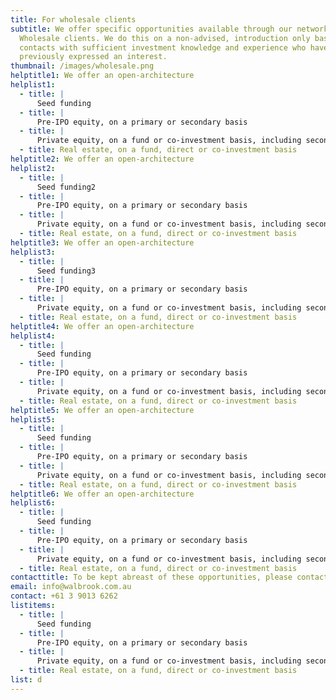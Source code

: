 ```yaml
---
title: For wholesale clients
subtitle: We offer specific opportunities available through our network only to
  Wholesale clients. We do this on a non-advised, introduction only basis to
  contacts with sufficient investment knowledge and experience who have
  previously expressed an interest.
thumbnail: /images/wholesale.png
helptitle1: We offer an open-architecture
helplist1:
  - title: |
      Seed funding
  - title: |
      Pre-IPO equity, on a primary or secondary basis
  - title: |
      Private equity, on a fund or co-investment basis, including secondaries
  - title: Real estate, on a fund, direct or co-investment basis
helptitle2: We offer an open-architecture
helplist2:
  - title: |
      Seed funding2
  - title: |
      Pre-IPO equity, on a primary or secondary basis
  - title: |
      Private equity, on a fund or co-investment basis, including secondaries
  - title: Real estate, on a fund, direct or co-investment basis
helptitle3: We offer an open-architecture
helplist3:
  - title: |
      Seed funding3
  - title: |
      Pre-IPO equity, on a primary or secondary basis
  - title: |
      Private equity, on a fund or co-investment basis, including secondaries
  - title: Real estate, on a fund, direct or co-investment basis
helptitle4: We offer an open-architecture
helplist4:
  - title: |
      Seed funding
  - title: |
      Pre-IPO equity, on a primary or secondary basis
  - title: |
      Private equity, on a fund or co-investment basis, including secondaries
  - title: Real estate, on a fund, direct or co-investment basis
helptitle5: We offer an open-architecture
helplist5:
  - title: |
      Seed funding
  - title: |
      Pre-IPO equity, on a primary or secondary basis
  - title: |
      Private equity, on a fund or co-investment basis, including secondaries
  - title: Real estate, on a fund, direct or co-investment basis
helptitle6: We offer an open-architecture
helplist6:
  - title: |
      Seed funding
  - title: |
      Pre-IPO equity, on a primary or secondary basis
  - title: |
      Private equity, on a fund or co-investment basis, including secondaries
  - title: Real estate, on a fund, direct or co-investment basis
contacttitle: To be kept abreast of these opportunities, please contact us
email: info@walbrook.com.au
contact: +61 3 9013 6262
listitems:
  - title: |
      Seed funding
  - title: |
      Pre-IPO equity, on a primary or secondary basis
  - title: |
      Private equity, on a fund or co-investment basis, including secondaries
  - title: Real estate, on a fund, direct or co-investment basis
list: d
---
```

